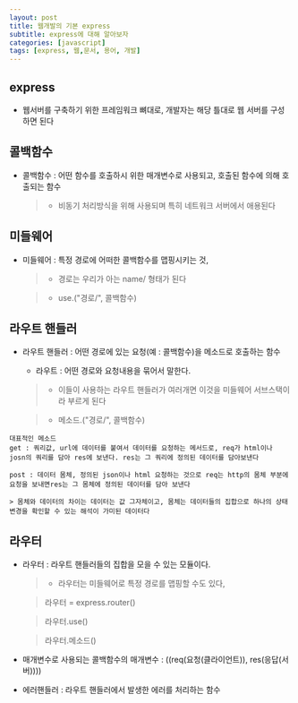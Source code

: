 ```yaml
---
layout: post
title: 웹개발의 기본 express
subtitle: express에 대해 알아보자
categories: [javascript]
tags: [express, 웹,문서, 용어, 개발]
---
```



## express     

+ 웹서버를 구축하기 위한 프레임워크 뼈대로, 개발자는 해당 틀대로 웹 서버를 구성하면 된다

## 콜백함수    

+ 콜백함수 : 어떤 함수를 호출하시 위한 매개변수로 사용되고, 호출된 함수에 의해 호출되는 함수
  > + 비동기 처리방식을 위해 사용되며 특히 네트워크 서버에서 애용된다

## 미들웨어     

+ 미들웨어 : 특정 경로에 어떠한 콜백함수를 맵핑시키는 것,    

  > + 경로는 우리가 아는 name/ 형태가 된다   

  > + use.("경로/", 콜백함수)

## 라우트 핸들러   
         
+ 라우트 핸들러 : 어떤 경로에 있는 요청(예 : 콜백함수)을 메소드로 호출하는 함수      
     
  + 라우트 : 어떤 경로와 요청내용을 묶어서 말한다.    
     
  > + 이들이 사용하는 라우트 핸들러가 여러개면 이것을 미들웨어 서브스택이라 부르게 된다   
     
  > + 메소드.("경로/", 콜백함수)   
     
```
대표적인 메소드
get : 쿼리값, url에 데이터를 붙여서 데이터를 요청하는 메서드로, req가 html이나 josn의 쿼리를 담아 res에 보낸다. res는 그 쿼리에 정의된 데이터를 담아보낸다   

post : 데이터 몸체, 정의된 json이나 html 요청하는 것으로 req는 http의 몸체 부분에 요청을 보내면res는 그 몸체에 정의된 데이터를 담아 보낸다   

> 몸체와 데이터의 차이는 데이터는 값 그자체이고, 몸체는 데이터들의 집합으로 하나의 상태변경을 확인할 수 있는 해석이 가미된 데이터다    

```

## 라우터       
+ 라우터 : 라우트 핸들러들의 집합을 모을 수 있는 모듈이다.   
  > + 라우터는 미들웨어로 특정 경로를 맵핑할 수도 있다,   
     
  > 라우터 = express.router()   
     
  > 라우터.use()
     
  > 라우터.메소드()
      
+ 매개변수로 사용되는 콜백함수의 매개변수 : ((req(요청(클라이언트)), res(응답(서버))))
      
+ 에러핸들러 : 라우트 핸들러에서 발생한 에러를 처리하는 함수       
